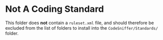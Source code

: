 # Not A Coding Standard

This folder does **not** contain a `ruleset.xml` file, and should
therefore be excluded from the list of folders to install into
the `CodeSniffer/Standards/` folder.

